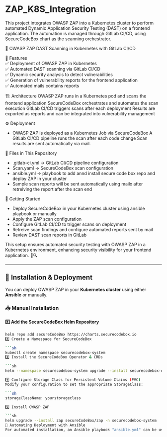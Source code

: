 # ZAP_K8S_Integration
This project integrates OWASP ZAP into a Kubernetes cluster to perform automated Dynamic Application Security Testing (DAST) on a frontend application. The automation is managed through GitLab CI/CD, using SecureCodeBox chart as the scanning orchestrator.

🚀 OWASP ZAP DAST Scanning in Kubernetes with GitLab CI/CD

📌 Features <br/>
  ✅ Deployment of OWASP ZAP in Kubernetes <br/>
  ✅ Automated DAST scanning via GitLab CI/CD <br/>
  ✅ Dynamic security analysis to detect vulnerabilities <br/>
  ✅ Generation of vulnerability reports for the frontend application <br/>
  ✅ Automated mails contains reports <br/>

🏗️ Architecture
OWASP ZAP runs in a Kubernetes pod and scans the frontend application
SecureCodeBox orchestrates and automates the scan execution
GitLab CI/CD triggers scans after each deployment
Results are exported as reports and can be integrated into vulnerability management

⚙️ Deployment
  - OWASP ZAP is deployed as a Kubernetes Job via SecureCodeBox
  A GitLab CI/CD pipeline runs the scan after each code change
  Scan results are sent automatically via mail.

📜 Files in This Repository
  - .gitlab-ci.yml → GitLab CI/CD pipeline configuration
  - Scan.yaml → SecureCodeBox scan configuration
  - ansible.yml → playbook to add annd install secure code box repo and deploy ZAP in your cluster
  - Sample scan reports will be sent automatically using mailx after retreiving the report after the scan end
 
🚀 Getting Started
  - Deploy SecureCodeBox in your Kubernetes cluster using ansible playbook or manually
  - Apply the ZAP scan configuration
  - Configure GitLab CI/CD to trigger scans on deployment
  - Retreive scan findings and configure automated reports sent by mail
  - Review DAST scan reports in GitLab

This setup ensures automated security testing with OWASP ZAP in a Kubernetes environment, enhancing security visibility for your frontend application. 🚀🔍 </br>

---

## 🚀 Installation & Deployment  

You can deploy OWASP ZAP in your **Kubernetes cluster** using either **Ansible** or manually.

### 📥 Manual Installation  

#### 1️⃣ Add the SecureCodeBox Helm Repository  
```sh
helm repo add secureCodeBox https://charts.securecodebox.io
2️⃣ Create a Namespace for SecureCodeBox

```sh
kubectl create namespace securecodebox-system
3️⃣ Install the SecureCodeBox Operator & CRDs

```sh
helm --namespace securecodebox-system upgrade --install securecodebox-operator secureCodeBox/operator

4️⃣ Configure Storage Class for Persistent Volume Claims (PVC)
Modify your configuration to set the appropriate StorageClass:

```sh
storageClassName: yourstorageclass

5️⃣ Install OWASP ZAP

```sh
helm upgrade --install zap secureCodeBox/zap -n securecodebox-system
🔄 Automating Deployment with Ansible
For automated installation, an Ansible playbook "ansible.yml" can be used to deploy OWASP ZAPin your Kubernetes cluster.

